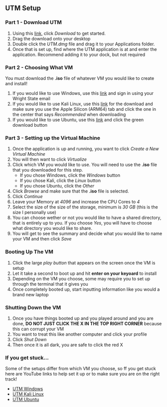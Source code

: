 ## UTM Setup

### Part 1 - Download UTM

1. Using this [link](https://mac.getutm.app/), click *Download* to get started.
2. Drag the download onto your desktop
3. Double click the *UTM.dmg* file and drag it to your Applications folder.
4. Once that is set up, find where the UTM application is at and enter the application. Recommend adding it to your dock, but not required

### Part 2 - Choosing What VM
You must download the **.iso** file of whatever VM you would like to create and install!

1. If you would like to use Windows, use this [link](https://www.microsoft.com/en-us/software-download/windowsinsiderpreviewARM64) and sign in using your Wright State email
2. If you would like to use Kali Linux, use this [link](https://www.kali.org/get-kali/#kali-installer-images) for the download and make sure you use the Apple Silicon (ARM64) tab and click the one in the center that says *Recommended* when downloading
3. If you would like to use Ubuntu, use this [link](https://ubuntu.com/download/server/arm) and click the green download button

### Part 3 - Setting up the Virtual Machine

1. Once the application is up and running, you want to click *Create a New Virtual Machine*
2. You will then want to click *Virtualize*
3. Click which VM you would like to use. You will need to use the **.iso** file that you downloaded for this step.
    - If you chose Windows, click the *Windows* button
    - If you chose Kali, click the *Linux* button
    - If you chose Ubuntu, click the *Other*
4. Click *Browse* and make sure that the **.iso** file is selected.
5. Click *Continue*
6. Leave your Memory at *4096* and increase the CPU Cores to *4*
7. Select the size of the size of the storage, minimum is *30 GB* (this is the size I personally use)
8. You can choose wether or not you would like to have a shared directory, that is entirely up to you. If you choose *Yes*, you will have to choose what directory you would like to share.
9. You will get to see the summary and decide what you would like to name your VM and then click *Save*

### Booting Up The VM

1. Click the large *play button* that appears on the screen once the VM is setup
2. Let it take a second to boot up and hit **enter on your keyoard** to install
3. Depending on the VM you choose, some may require you to set up through the terminal that it gives you
4. Once completely booted up, start inputting information like you would a brand new laptop


### Shutting Down the VM
1. Once you have things booted up and you played around and you are done, **DO NOT JUST CLICK THE X IN THE TOP RIGHT CORNER** because this can corrupt your VM
2. You want to treat this like another computer and click your profile
3. Click *Shut Down*
4. Then once it is all dark, you are safe to click the red X 

### If you get stuck...

Some of the setups differ from which VM you choose, so ff you get stuck here are YouTube links to help set it up or to make sure you are on the right track! 

- [UTM Windows](https://www.youtube.com/watch?v=5Z_G6QG7xxg&t=87s)
- [UTM Kali Linux](https://www.youtube.com/watch?v=U09soewiu18)
- [UTM Ubuntu](https://www.youtube.com/watch?v=SJuz0-Sv3rg)

